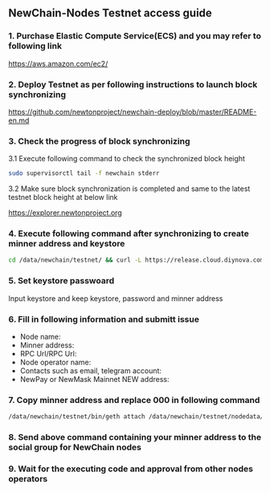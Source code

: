 ## NewChain-Nodes Testnet access guide

### 1. Purchase Elastic Compute Service(ECS) and you may refer to following link

https://aws.amazon.com/ec2/

### 2. Deploy Testnet as per following instructions to launch block synchronizing

https://github.com/newtonproject/newchain-deploy/blob/master/README-en.md

### 3. Check the progress of block synchronizing

3.1 Execute following command to check the synchronized block height

```bash
sudo supervisorctl tail -f newchain stderr
```

3.2 Make sure block synchronization is completed and same to the latest testnet block height at below link

https://explorer.newtonproject.org

### 4. Execute following command after synchronizing to create minner address and keystore

```bash
cd /data/newchain/testnet/ && curl -L https://release.cloud.diynova.com/newton/newchain-deploy/testnet/newchain-mine.sh -o newchain-mine.sh && chmod +x newchain-mine.sh && ./newchain-mine.sh
```

### 5. Set keystore passwoard

Input keystore and keep keystore, password and minner address

### 6. Fill in following information and submitt issue

* Node name:
* Minner address:
* RPC Url/RPC Url:
* Node operator name:
* Contacts such as email, telegram account:
* NewPay or NewMask Mainnet NEW address:

### 7. Copy minner address and replace 000 in following command

```bash
/data/newchain/testnet/bin/geth attach /data/newchain/testnet/nodedata/geth.ipc --exec 'clique.propose("000", true)'
```

### 8. Send above command containing your minner address to the social group for NewChain nodes

### 9. Wait for the executing code and approval from other nodes operators
